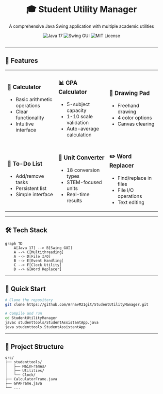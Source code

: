 <div align="center">
  <h1>🎓 Student Utility Manager</h1>
  <p>A comprehensive Java Swing application with multiple academic utilities</p>
  
  
  <img src="https://img.shields.io/badge/Java-17-blue?logo=java" alt="Java 17">
    <img src="https://img.shields.io/badge/GUI-Swing-orange?logo=swing" alt="Swing GUI">
    <img src="https://img.shields.io/badge/License-MIT-green" alt="MIT License">
  </div>


<br>

---
## 🌟 Features



<table>
  <tr>
    <td width="33%">
      <h3>🧮 Calculator</h3>
      <ul>
        <li>Basic arithmetic operations</li>
        <li>Clear functionality</li>
        <li>Intuitive interface</li>
      </ul>
    </td>
    <td width="33%">
      <h3>📊 GPA Calculator</h3>
      <ul>
        <li>5-subject capacity</li>
        <li>1-10 scale validation</li>
        <li>Auto-average calculation</li>
      </ul>
    </td>
    <td width="33%">
      <h3>🎨 Drawing Pad</h3>
      <ul>
        <li>Freehand drawing</li>
        <li>4 color options</li>
        <li>Canvas clearing</li>
      </ul>
    </td>
  </tr>
  <tr>
    <td>
      <h3>📝 To-Do List</h3>
      <ul>
        <li>Add/remove tasks</li>
        <li>Persistent list</li>
        <li>Simple interface</li>
      </ul>
    </td>
    <td>
      <h3>🔄 Unit Converter</h3>
      <ul>
        <li>18 conversion types</li>
        <li>STEM-focused units</li>
        <li>Real-time results</li>
      </ul>
    </td>
    <td>
      <h3>✏️ Word Replacer</h3>
      <ul>
        <li>Find/replace in files</li>
        <li>File I/O operations</li>
        <li>Text editing</li>
      </ul>
    </td>
  </tr>
</table>

---


## 🛠️ Tech Stack



```mermaid
graph TD
    A[Java 17] --> B[Swing GUI]
    A --> C[Multithreading]
    A --> D[File I/O]
    B --> E[Event Handling]
    C --> F[Clock Utility]
    D --> G[Word Replacer]
```
---

## 🚀 Quick Start

```bash
# Clone the repository
git clone https://github.com/ArnavM21git/StudentUtilityManager.git

# Compile and run
cd StudentUtilityManager
javac studenttools/StudentAssistantApp.java
java studenttools.StudentAssistantApp
```

---

## 📂 Project Structure

```
src/
├── studenttools/
│   ├── MainFrames/
│   ├── Utilities/
│   └── Clock/
├── CalculatorFrame.java
├── GPAFrame.java
└── ...
```

